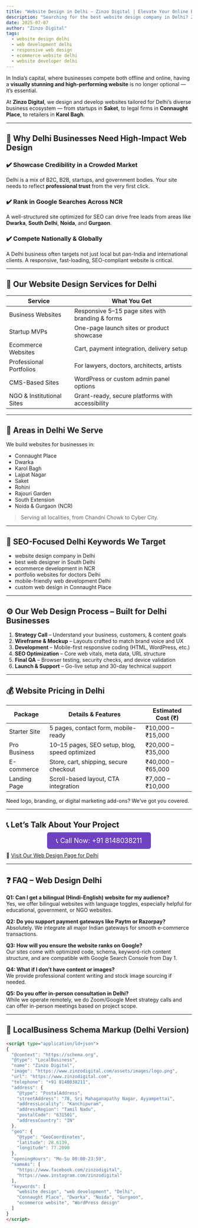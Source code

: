 ```yaml
---
title: "Website Design in Delhi – Zinzo Digital | Elevate Your Online Brand"
description: "Searching for the best website design company in Delhi? Zinzo Digital creates responsive, SEO-friendly websites for businesses, professionals, and startups."
date: 2025-07-07
author: "Zinzo Digital"
tags:
  - website design delhi
  - web development delhi
  - responsive web design
  - ecommerce website delhi
  - website developer delhi
---
```


In India’s capital, where businesses compete both offline and online, having a **visually stunning and high-performing website** is no longer optional — it’s essential.

At **Zinzo Digital**, we design and develop websites tailored for Delhi’s diverse business ecosystem — from startups in **Saket**, to legal firms in **Connaught Place**, to retailers in **Karol Bagh**.

---

## 🌆 Why Delhi Businesses Need High-Impact Web Design

### ✔️ Showcase Credibility in a Crowded Market  
Delhi is a mix of B2C, B2B, startups, and government bodies. Your site needs to reflect **professional trust** from the very first click.

### ✔️ Rank in Google Searches Across NCR  
A well-structured site optimized for SEO can drive free leads from areas like **Dwarka**, **South Delhi**, **Noida**, and **Gurgaon**.

### ✔️ Compete Nationally & Globally  
A Delhi business often targets not just local but pan-India and international clients. A responsive, fast-loading, SEO-compliant website is critical.

---

## 💼 Our Website Design Services for Delhi

| Service                     | What You Get                                       |
|-----------------------------|----------------------------------------------------|
| Business Websites           | Responsive 5–15 page sites with branding & forms   |
| Startup MVPs                | One-page launch sites or product showcase          |
| Ecommerce Websites          | Cart, payment integration, delivery setup          |
| Professional Portfolios     | For lawyers, doctors, architects, artists          |
| CMS-Based Sites             | WordPress or custom admin panel options            |
| NGO & Institutional Sites   | Grant-ready, secure platforms with accessibility   |

---

## 📍 Areas in Delhi We Serve

We build websites for businesses in:

- Connaught Place  
- Dwarka  
- Karol Bagh  
- Lajpat Nagar  
- Saket  
- Rohini  
- Rajouri Garden  
- South Extension  
- Noida & Gurgaon (NCR)  

> Serving all localities, from Chandni Chowk to Cyber City.

---

## 🎯 SEO-Focused Delhi Keywords We Target

- website design company in Delhi  
- best web designer in South Delhi  
- ecommerce development in NCR  
- portfolio websites for doctors Delhi  
- mobile-friendly web development Delhi  
- custom web design in Connaught Place  

---

## ⚙️ Our Web Design Process – Built for Delhi Businesses

1. **Strategy Call** – Understand your business, customers, & content goals  
2. **Wireframe & Mockup** – Layouts crafted to match brand voice and UX  
3. **Development** – Mobile-first responsive coding (HTML, WordPress, etc.)  
4. **SEO Optimization** – Core web vitals, meta data, URL structure  
5. **Final QA** – Browser testing, security checks, and device validation  
6. **Launch & Support** – Go-live setup and 30-day technical support

---

## 💰 Website Pricing in Delhi

| Package         | Details & Features                                 | Estimated Cost (₹)     |
|------------------|----------------------------------------------------|-------------------------|
| Starter Site     | 5 pages, contact form, mobile-ready                | ₹10,000 – ₹15,000       |
| Pro Business     | 10–15 pages, SEO setup, blog, speed optimized     | ₹20,000 – ₹35,000       |
| E-commerce       | Store, cart, shipping, secure checkout             | ₹40,000 – ₹65,000       |
| Landing Page     | Scroll-based layout, CTA integration               | ₹7,000 – ₹10,000        |

Need logo, branding, or digital marketing add-ons? We’ve got you covered.

---

## 📞 Let’s Talk About Your Project

<div style="text-align:center; margin: 20px 0;">
  <a href="tel:+918148038211" style="background-color:#6f42c1; color:white; padding:12px 24px; border-radius:6px; text-decoration:none; font-size:18px;">
    📞 Call Now: +91 8148038211
  </a>
</div>

🔗 [Visit Our Web Design Page for Delhi](https://www.zinzodigital.com/web-design-delhi.html)

---

## ❓ FAQ – Web Design Delhi

**Q1: Can I get a bilingual (Hindi-English) website for my audience?**  
Yes, we offer bilingual websites with language toggles, especially helpful for educational, government, or NGO websites.

**Q2: Do you support payment gateways like Paytm or Razorpay?**  
Absolutely. We integrate all major Indian gateways for smooth e-commerce transactions.

**Q3: How will you ensure the website ranks on Google?**  
Our sites come with optimized code, schema, keyword-rich content structure, and are compatible with Google Search Console from Day 1.

**Q4: What if I don’t have content or images?**  
We provide professional content writing and stock image sourcing if needed.

**Q5: Do you offer in-person consultation in Delhi?**  
While we operate remotely, we do Zoom/Google Meet strategy calls and can offer in-person meetings based on project scope.

---

## 🧾 LocalBusiness Schema Markup (Delhi Version)

```html
<script type="application/ld+json">
{
  "@context": "https://schema.org",
  "@type": "LocalBusiness",
  "name": "Zinzo Digital",
  "image": "https://www.zinzodigital.com/assets/images/logo.png",
  "url": "https://www.zinzodigital.com",
  "telephone": "+91 8148038211",
  "address": {
    "@type": "PostalAddress",
    "streetAddress": "78, Sri Mahaganapathy Nagar, Ayyampettai",
    "addressLocality": "Kanchipuram",
    "addressRegion": "Tamil Nadu",
    "postalCode": "631501",
    "addressCountry": "IN"
  },
  "geo": {
    "@type": "GeoCoordinates",
    "latitude": 28.6139,
    "longitude": 77.2090
  },
  "openingHours": "Mo-Su 00:00-23:59",
  "sameAs": [
    "https://www.facebook.com/zinzodigital",
    "https://www.instagram.com/zinzodigital"
  ],
  "keywords": [
    "website design", "web development", "Delhi", 
    "Connaught Place", "Dwarka", "Noida", "Gurgaon",
    "ecommerce website", "WordPress design"
  ]
}
</script>